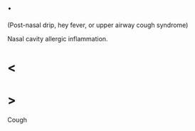 # .

(Post-nasal drip, hey fever, or upper airway cough syndrome)

Nasal cavity allergic inflammation.

# <

# >

Cough
